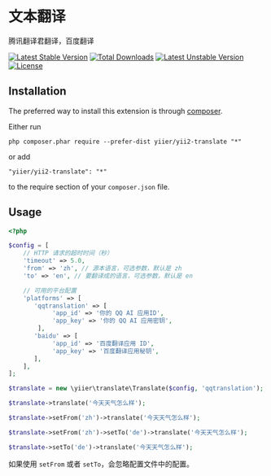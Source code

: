 文本翻译
====
腾讯翻译君翻译，百度翻译

[![Latest Stable Version](https://poser.pugx.org/yiier/yii2-translate/v/stable)](https://packagist.org/packages/yiier/yii2-translate) 
[![Total Downloads](https://poser.pugx.org/yiier/yii2-translate/downloads)](https://packagist.org/packages/yiier/yii2-translate) 
[![Latest Unstable Version](https://poser.pugx.org/yiier/yii2-translate/v/unstable)](https://packagist.org/packages/yiier/yii2-translate) 
[![License](https://poser.pugx.org/yiier/yii2-translate/license)](https://packagist.org/packages/yiier/yii2-translate)


Installation
------------

The preferred way to install this extension is through [composer](http://getcomposer.org/download/).

Either run

```
php composer.phar require --prefer-dist yiier/yii2-translate "*"
```

or add

```
"yiier/yii2-translate": "*"
```

to the require section of your `composer.json` file.


Usage
-----

```php
<?php

$config = [
    // HTTP 请求的超时时间（秒）
    'timeout' => 5.0,
    'from' => 'zh', // 源本语言，可选参数，默认是 zh
    'to' => 'en', // 要翻译成的语言，可选参数，默认是 en

    // 可用的平台配置
    'platforms' => [
       'qqtranslation' => [
            'app_id' => '你的 QQ AI 应用ID',
            'app_key' => '你的 QQ AI 应用密钥',
        ],
       'baidu' => [
            'app_id' => '百度翻译应用 ID',
            'app_key' => '百度翻译应用秘钥',
       ],
    ],
];

$translate = new \yiier\translate\Translate($config, 'qqtranslation');

$translate->translate('今天天气怎么样');

$translate->setFrom('zh')->translate('今天天气怎么样');

$translate->setFrom('zh')->setTo('de')->translate('今天天气怎么样');

$translate->setTo('de')->translate('今天天气怎么样');
```

如果使用 `setFrom` 或者 `setTo`，会忽略配置文件中的配置。